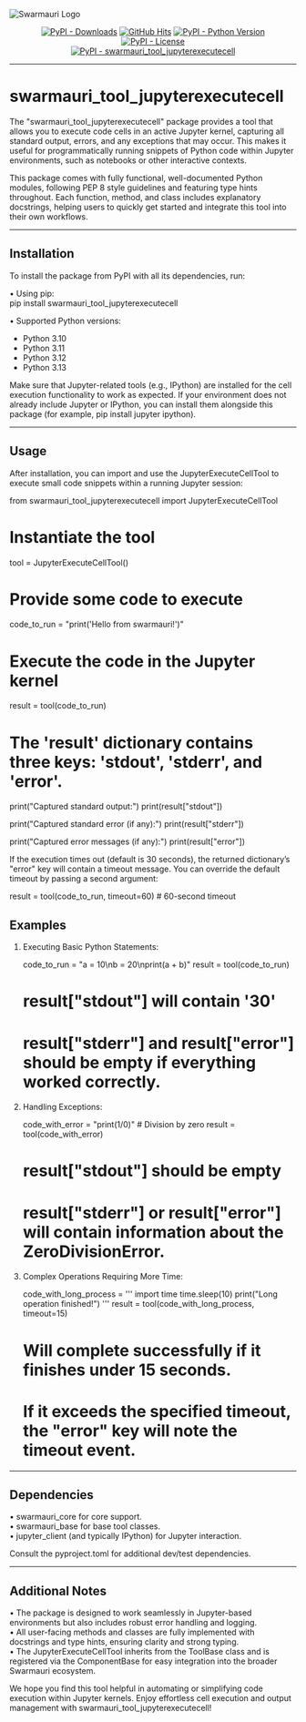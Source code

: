 ![Swarmauri Logo](https://res.cloudinary.com/dbjmpekvl/image/upload/v1730099724/Swarmauri-logo-lockup-2048x757_hww01w.png)

<p align="center">
    <a href="https://pypi.org/project/swarmauri_tool_jupyterexecutecell/">
        <img src="https://img.shields.io/pypi/dm/swarmauri_tool_jupyterexecutecell" alt="PyPI - Downloads"/></a>
    <a href="https://github.com/swarmauri/swarmauri-sdk/pkgs/community/swarmauri_tool_jupyterexecutecell">
        <img src="https://hits.seeyoufarm.com/api/count/incr/badge.svg?url=https://github.com/swarmauri/swarmauri-sdk/pkgs/community/swarmauri_tool_jupyterexecutecell&count_bg=%2379C83D&title_bg=%23555555&icon=&icon_color=%23E7E7E7&title=hits&edge_flat=false" alt="GitHub Hits"/></a>
    <a href="https://pypi.org/project/swarmauri/swarmauri_tool_jupyterexecutecell">
        <img src="https://img.shields.io/pypi/pyversions/swarmauri_tool_jupyterexecutecell" alt="PyPI - Python Version"/></a>
    <a href="https://pypi.org/project/swarmauri/swarmauri_tool_jupyterexecutecell">
        <img src="https://img.shields.io/pypi/l/swarmauri_tool_jupyterexecutecell" alt="PyPI - License"/></a>
    <br />
    <a href="https://pypi.org/project/swarmauri/swarmauri_tool_jupyterexecutecell">
        <img src="https://img.shields.io/pypi/v/swarmauri_tool_jupyterexecutecell?label=swarmauri_tool_jupyterexecutecell&color=green" alt="PyPI - swarmauri_tool_jupyterexecutecell"/></a>
</p>

---

# swarmauri_tool_jupyterexecutecell

The "swarmauri_tool_jupyterexecutecell" package provides a tool that allows you to execute code cells in an active Jupyter kernel, capturing all standard output, errors, and any exceptions that may occur. This makes it useful for programmatically running snippets of Python code within Jupyter environments, such as notebooks or other interactive contexts.

This package comes with fully functional, well-documented Python modules, following PEP 8 style guidelines and featuring type hints throughout. Each function, method, and class includes explanatory docstrings, helping users to quickly get started and integrate this tool into their own workflows.

---

## Installation

To install the package from PyPI with all its dependencies, run:

• Using pip:  
  pip install swarmauri_tool_jupyterexecutecell

• Supported Python versions:  
  - Python 3.10  
  - Python 3.11  
  - Python 3.12  
  - Python 3.13  

Make sure that Jupyter-related tools (e.g., IPython) are installed for the cell execution functionality to work as expected. If your environment does not already include Jupyter or IPython, you can install them alongside this package (for example, pip install jupyter ipython).

---

## Usage

After installation, you can import and use the JupyterExecuteCellTool to execute small code snippets within a running Jupyter session:

from swarmauri_tool_jupyterexecutecell import JupyterExecuteCellTool

# Instantiate the tool
tool = JupyterExecuteCellTool()

# Provide some code to execute
code_to_run = "print('Hello from swarmauri!')"

# Execute the code in the Jupyter kernel
result = tool(code_to_run)

# The 'result' dictionary contains three keys: 'stdout', 'stderr', and 'error'.
print("Captured standard output:")
print(result["stdout"])

print("Captured standard error (if any):")
print(result["stderr"])

print("Captured error messages (if any):")
print(result["error"])

If the execution times out (default is 30 seconds), the returned dictionary’s "error" key will contain a timeout message. You can override the default timeout by passing a second argument:

result = tool(code_to_run, timeout=60)  # 60-second timeout

## Examples

1. Executing Basic Python Statements:

   code_to_run = "a = 10\nb = 20\nprint(a + b)"
   result = tool(code_to_run)
   # result["stdout"] will contain '30'
   # result["stderr"] and result["error"] should be empty if everything worked correctly.

2. Handling Exceptions:

   code_with_error = "print(1/0)"  # Division by zero
   result = tool(code_with_error)
   # result["stdout"] should be empty
   # result["stderr"] or result["error"] will contain information about the ZeroDivisionError.

3. Complex Operations Requiring More Time:

   code_with_long_process = '''
import time
time.sleep(10)
print("Long operation finished!")
'''
   result = tool(code_with_long_process, timeout=15)
   # Will complete successfully if it finishes under 15 seconds.
   # If it exceeds the specified timeout, the "error" key will note the timeout event.

---

## Dependencies

• swarmauri_core for core support.  
• swarmauri_base for base tool classes.  
• jupyter_client (and typically IPython) for Jupyter interaction.  

Consult the pyproject.toml for additional dev/test dependencies.  

---

## Additional Notes

• The package is designed to work seamlessly in Jupyter-based environments but also includes robust error handling and logging.  
• All user-facing methods and classes are fully implemented with docstrings and type hints, ensuring clarity and strong typing.  
• The JupyterExecuteCellTool inherits from the ToolBase class and is registered via the ComponentBase for easy integration into the broader Swarmauri ecosystem.  

We hope you find this tool helpful in automating or simplifying code execution within Jupyter kernels. Enjoy effortless cell execution and output management with swarmauri_tool_jupyterexecutecell!